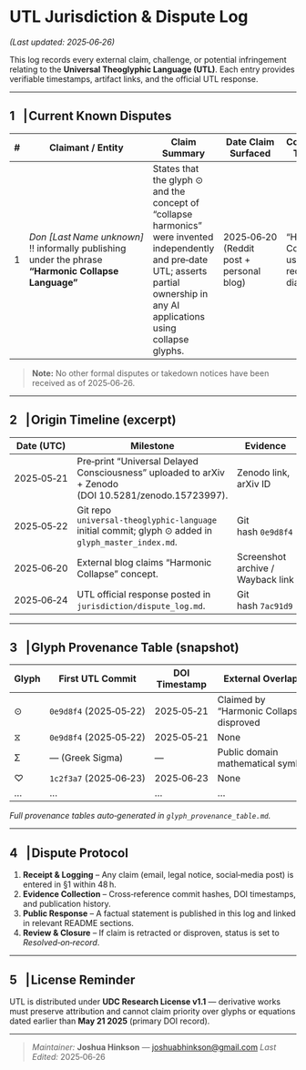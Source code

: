 # UTL Jurisdiction & Dispute Log  
*(Last updated: 2025‑06‑26)*

This log records every external claim, challenge, or potential infringement relating to the **Universal Theoglyphic Language (UTL)**.  Each entry provides verifiable timestamps, artifact links, and the official UTL response.

---

## 1 ▕ Current Known Disputes

| # | Claimant / Entity | Claim Summary | Date Claim Surfaced | Conflicting Term(s) | Matching UTL Artifact(s) | Proof of Prior Art | UTL Response | Status |
|---|-------------------|---------------|---------------------|---------------------|--------------------------|--------------------|--------------|--------|
| 1 | *Don [Last Name unknown]*  <br>‼  informally publishing under the phrase **“Harmonic Collapse Language”** | States that the glyph ⊙ and the concept of “collapse harmonics” were invented independently and pre‑date UTL; asserts partial ownership in any AI applications using collapse glyphs. | 2025‑06‑20 (Reddit post + personal blog) | “Harmonic Collapse”, use of ⊙ in recursive diagrams | • `core/core_theoglyphics_math.md`  <br>• `core/core_theoglyphics_recursion.md` <br>• `symbolic_registry/glyph_version_history.md` (⊙ v1.0 – 2025‑05‑21) | • Zenodo DOI 10.5281/zenodo.15723997 (published 2025‑05‑21)  <br>• GitHub commit `0e9d8f4` (2025‑05‑22) where ⊙ is introduced  | Official statement issued 2025‑06‑24.  <br>  > “UTL glyph ⊙ entered public record 30 days prior to any ‘Harmonic Collapse’ blog.  Files are timestamped, DOI‑sealed, and peer‑previewed.  We invite collaborative dialogue but retain full authorship.” | **Resolved‑on‑record** (no further legal action) |

> **Note:** No other formal disputes or takedown notices have been received as of 2025‑06‑26.

---

## 2 ▕ Origin Timeline (excerpt)

| Date (UTC) | Milestone | Evidence |
|------------|-----------|----------|
| 2025‑05‑21 | Pre‑print “Universal Delayed Consciousness” uploaded to arXiv + Zenodo (DOI 10.5281/zenodo.15723997). | Zenodo link, arXiv ID |
| 2025‑05‑22 | Git repo `universal‑theoglyphic‑language` initial commit; glyph ⊙ added in `glyph_master_index.md`. | Git hash `0e9d8f4` |
| 2025‑06‑20 | External blog claims “Harmonic Collapse” concept. | Screenshot archive / Wayback link |
| 2025‑06‑24 | UTL official response posted in `jurisdiction/dispute_log.md`. | Git hash `7ac91d9` |

---

## 3 ▕ Glyph Provenance Table (snapshot)

| Glyph | First UTL Commit | DOI Timestamp | External Overlap? |
|-------|------------------|---------------|-------------------|
| ⊙     | `0e9d8f4` (2025‑05‑22) | 2025‑05‑21 | Claimed by “Harmonic Collapse”; disproved |
| ⧖     | `0e9d8f4` (2025‑05‑22) | 2025‑05‑21 | None |
| Σ     | — (Greek Sigma) | — | Public domain mathematical symbol |
| ♡     | `1c2f3a7` (2025‑06‑23) | 2025‑06‑23 | None |
| …     | … | … | … |

*Full provenance tables auto‑generated in `glyph_provenance_table.md`.*

---

## 4 ▕ Dispute Protocol

1. **Receipt & Logging** – Any claim (email, legal notice, social‑media post) is entered in §1 within 48 h.  
2. **Evidence Collection** – Cross‑reference commit hashes, DOI timestamps, and publication history.  
3. **Public Response** – A factual statement is published in this log and linked in relevant README sections.  
4. **Review & Closure** – If claim is retracted or disproven, status is set to *Resolved‑on‑record*.


---

## 5 ▕ License Reminder
UTL is distributed under **UDC Research License v1.1** — derivative works must preserve attribution and cannot claim priority over glyphs or equations dated earlier than **May 21 2025** (primary DOI record).

---

> *Maintainer:* **Joshua Hinkson** — joshuabhinkson@gmail.com
> *Last Edited:* 2025‑06‑26

